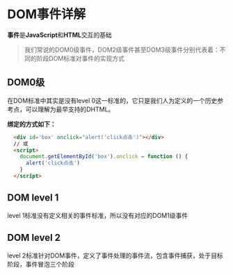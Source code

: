 # DOM事件详解

**事件**是**JavaScript**和**HTML**交互的基础

>我们常说的DOM0级事件，DOM2级事件甚至DOM3级事件分别代表着：不同的阶段DOM标准对事件的实现方式

## DOM0级
  在DOM标准中其实是没有level 0这一标准的，它只是我们人为定义的一个历史参考点，可以理解为最早支持的DHTML。

  **绑定的方式如下：**

```html
  <div id='box' onclick="alert('click点击')"></div>
  // 或
  <script>
    document.getElementById('box').onclick = function () {
      alert('click点击')
    }
  </script>
```

## DOM level 1
  level 1标准没有定义相关的事件标准，所以没有对应的DOM1级事件

## DOM level 2
  level 2标准针对DOM事件，定义了事件处理的事件流，包含事件捕获，处于目标阶段，事件冒泡三个阶段
